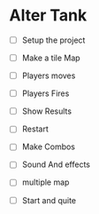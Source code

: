 # Alter Tank

- [ ] Setup the project
- [ ] Make a tile Map
- [ ] Players moves
- [ ] Players Fires
- [ ] Show Results
- [ ] Restart
- [ ] Make Combos
- [ ] Sound And effects
- [ ] multiple map
- [ ] Start and quite


